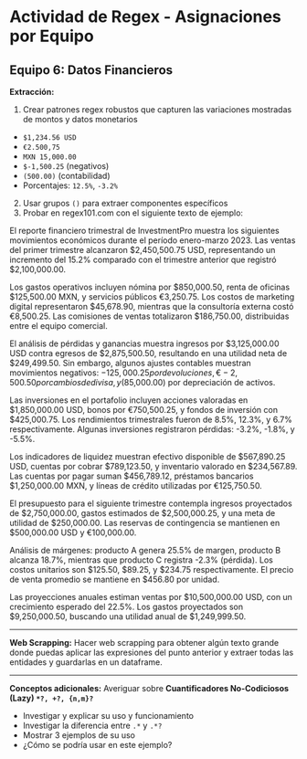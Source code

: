 # Actividad de Regex - Asignaciones por Equipo


## **Equipo 6: Datos Financieros**
**Extracción:** 
1. Crear patrones regex robustos que capturen las variaciones mostradas de montos y datos monetarios
- `$1,234.56 USD`
- `€2.500,75`
- `MXN 15,000.00`
- `$-1,500.25` (negativos)
- `(500.00)` (contabilidad)
- Porcentajes: `12.5%`, `-3.2%`

2. Usar grupos `()` para extraer componentes específicos
3. Probar en regex101.com con el siguiente texto de ejemplo:

El reporte financiero trimestral de InvestmentPro muestra los siguientes movimientos económicos durante el período enero-marzo 2023. Las ventas del primer trimestre alcanzaron $2,450,500.75 USD, representando un incremento del 15.2% comparado con el trimestre anterior que registró $2,100,000.00.

Los gastos operativos incluyen nómina por $850,000.50, renta de oficinas $125,500.00 MXN, y servicios públicos €3,250.75. Los costos de marketing digital representaron $45,678.90, mientras que la consultoría externa costó €8,500.25. Las comisiones de ventas totalizaron $186,750.00, distribuidas entre el equipo comercial.

El análisis de pérdidas y ganancias muestra ingresos por $3,125,000.00 USD contra egresos de $2,875,500.50, resultando en una utilidad neta de $249,499.50. Sin embargo, algunos ajustes contables muestran movimientos negativos: $-125,000.25 por devoluciones, €-2,500.50 por cambios de divisa, y ($85,000.00) por depreciación de activos.

Las inversiones en el portafolio incluyen acciones valoradas en $1,850,000.00 USD, bonos por €750,500.25, y fondos de inversión con $425,000.75. Los rendimientos trimestrales fueron de 8.5%, 12.3%, y 6.7% respectivamente. Algunas inversiones registraron pérdidas: -3.2%, -1.8%, y -5.5%.

Los indicadores de liquidez muestran efectivo disponible de $567,890.25 USD, cuentas por cobrar $789,123.50, y inventario valorado en $234,567.89. Las cuentas por pagar suman $456,789.12, préstamos bancarios $1,250,000.00 MXN, y líneas de crédito utilizadas por €125,750.50.

El presupuesto para el siguiente trimestre contempla ingresos proyectados de $2,750,000.00, gastos estimados de $2,500,000.25, y una meta de utilidad de $250,000.00. Las reservas de contingencia se mantienen en $500,000.00 USD y €100,000.00.

Análisis de márgenes: producto A genera 25.5% de margen, producto B alcanza 18.7%, mientras que producto C registra -2.3% (pérdida). Los costos unitarios son $125.50, $89.25, y $234.75 respectivamente. El precio de venta promedio se mantiene en $456.80 por unidad.

Las proyecciones anuales estiman ventas por $10,500,000.00 USD, con un crecimiento esperado del 22.5%. Los gastos proyectados son $9,250,000.50, buscando una utilidad anual de $1,249,999.50.


---

**Web Scrapping:** Hacer web scrapping para obtener algún texto grande donde puedas aplicar las expresiones del punto anterior y extraer todas las entidades y guardarlas en un dataframe. 

---

**Conceptos adicionales:** Averiguar sobre **Cuantificadores No-Codiciosos (Lazy) `*?, +?, {n,m}?`**
- Investigar y explicar su uso y funcionamiento
- Investigar la diferencia entre `.*` y `.*?`
- Mostrar 3 ejemplos de su uso
- ¿Cómo se podría usar en este ejemplo?
